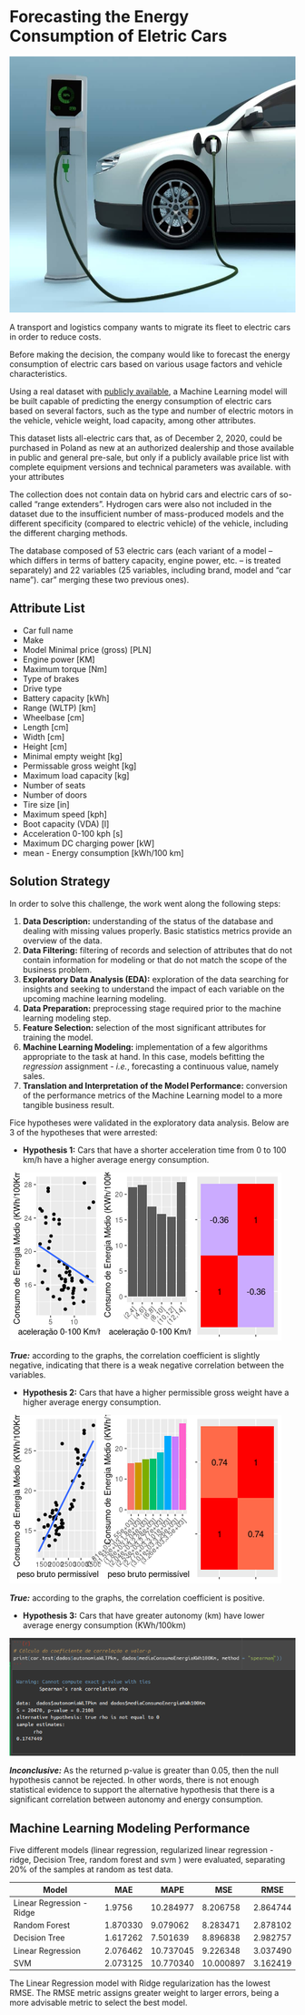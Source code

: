 # Forecasting the Energy Consumption of Eletric Cars

<img src="img/eletric-car.jpg" alt="Descrição da imagem" width="1000" height="450">

A transport and logistics company wants to migrate its fleet to electric cars in order to reduce costs.

Before making the decision, the company would like to forecast the energy consumption of electric cars based on various usage factors and vehicle characteristics.

Using a real dataset with [publicly available](https://data.mendeley.com/datasets/tb9yrptydn/2), a Machine Learning model will be built capable of predicting the energy consumption of electric cars based on several factors, such as the type and number of electric motors in the vehicle, vehicle weight, load capacity, among other attributes.

This dataset lists all-electric cars that, as of December 2, 2020, could be purchased in Poland as new at an authorized dealership and those available in public and general pre-sale, but only if a publicly available price list with complete equipment versions and technical parameters was available. with your attributes

The collection does not contain data on hybrid cars and electric cars of so-called “range extenders”. Hydrogen cars were also not included in the dataset due to the insufficient number of mass-produced models and the different specificity (compared to electric vehicle) of the vehicle, including the different charging methods.

The database composed of 53 electric cars (each variant of a model – which differs in terms of battery capacity, engine power, etc. – is treated separately) and 22 variables (25 variables, including brand, model and “car name”). car” merging these two previous ones).


## Attribute List

- Car full name	
- Make	
- Model	Minimal price (gross) [PLN]	
- Engine power [KM]	
- Maximum torque [Nm]	
- Type of brakes	
- Drive type	
- Battery capacity [kWh]	
- Range (WLTP) [km]	
- Wheelbase [cm]	
- Length [cm]	
- Width [cm]	
- Height [cm]	
- Minimal empty weight [kg]	
- Permissable gross weight [kg]	
- Maximum load capacity [kg]	
- Number of seats	
- Number of doors
- Tire size [in]
- Maximum speed [kph]
- Boot capacity (VDA) [l]
- Acceleration 0-100 kph [s]
- Maximum DC charging power [kW]	
- mean - Energy consumption [kWh/100 km]

## Solution Strategy

In order to solve this challenge, the work went along the following steps:

1. **Data Description:** understanding of the status of the database and dealing with missing values properly. Basic statistics metrics provide an overview of the data.  
2. **Data Filtering:** filtering of records and selection of attributes that do not contain information for modeling or that do not match the scope of the business problem.
3. **Exploratory Data Analysis (EDA):** exploration of the data searching for insights and seeking to understand the impact of each variable on the upcoming machine learning modeling.
4. **Data Preparation:** preprocessing stage required prior to the machine learning modeling step.
5. **Feature Selection:** selection of the most significant attributes for training the model.
6. **Machine Learning Modeling:** implementation of a few algorithms appropriate to the task at hand. In this case, models befitting the *regression* assignment - *i.e.*, forecasting a continuous value, namely sales.
8. **Translation and Interpretation of the Model Performance:** conversion of the performance metrics of the Machine Learning model to a more tangible business result.

Fice hypotheses were validated in the exploratory data analysis. Below are 3 of the hypotheses that were arrested:

- **Hypothesis 1:** Cars that have a shorter acceleration time from 0 to 100 km/h have a higher average energy consumption.
   

![](img/H1.png)

***True:*** according to the graphs, the correlation coefficient is slightly negative, indicating that there is a weak negative correlation between the variables.


- **Hypothesis 2:** Cars that have a higher permissible gross weight have a higher average energy consumption.
   
![](img/H2.png)

***True:*** according to the graphs, the correlation coefficient is positive.

- **Hypothesis 3:** Cars that have greater autonomy (km) have lower average energy consumption (KWh/100km)
   
![](img/H3.png)

***Inconclusive:*** As the returned p-value is greater than 0.05, then the null hypothesis cannot be rejected. In other words, there is not enough statistical evidence to support the alternative hypothesis that there is a significant correlation between autonomy and energy consumption.

## Machine Learning Modeling Performance

Five different models (linear regression, regularized linear regression - ridge, Decision Tree, random forest and svm ) were evaluated, separating 20% of the samples at random as test data.


|Model|MAE|MAPE|MSE|RMSE|
|-----------------------------|------------------|-------------|------------------|-----------------|
|Linear Regression - Ridge    |1.9756	          |10.284977	   |8.206758	       |2.864744         |
|Random Forest                |1.870330	       |9.079062	   |8.283471	       |2.878102         |
|Decision Tree                |1.617262	       |7.501639	   |8.896838	       |2.982757         |
|Linear Regression            |2.076462	       |10.737045	   |9.226348	       |3.037490         |
|SVM                          |2.073125	       |10.770340	   |10.000897	       |3.162419         |

The Linear Regression model with Ridge regularization has the lowest RMSE. The RMSE metric assigns greater weight to larger errors, being a more advisable metric to select the best model.
